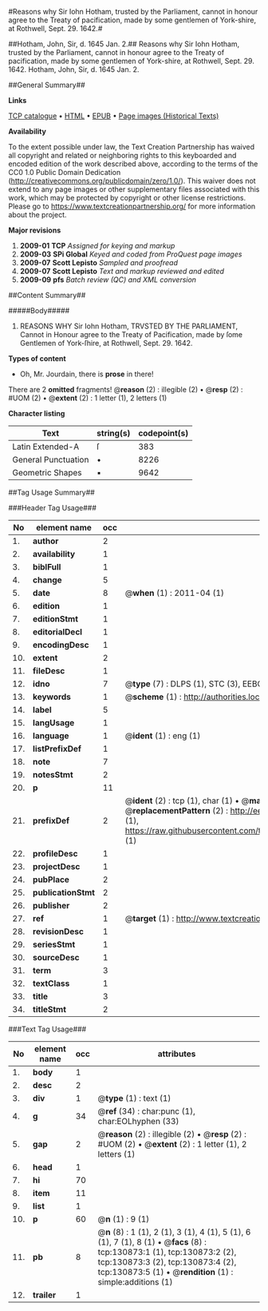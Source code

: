 #Reasons why Sir Iohn Hotham, trusted by the Parliament, cannot in honour agree to the Treaty of pacification, made by some gentlemen of York-shire, at Rothwell, Sept. 29. 1642.#

##Hotham, John, Sir, d. 1645 Jan. 2.##
Reasons why Sir Iohn Hotham, trusted by the Parliament, cannot in honour agree to the Treaty of pacification, made by some gentlemen of York-shire, at Rothwell, Sept. 29. 1642.
Hotham, John, Sir, d. 1645 Jan. 2.

##General Summary##

**Links**

[TCP catalogue](http://www.ota.ox.ac.uk/tcp/)  • 
[HTML](http://tei.it.ox.ac.uk/tcp/Texts-HTML/free/A86/A86595.html)  • 
[EPUB](http://tei.it.ox.ac.uk/tcp/Texts-EPUB/free/A86/A86595.epub) • 
[Page images (Historical Texts)](https://historicaltexts.jisc.ac.uk/eebo-99872208e)

**Availability**

To the extent possible under law, the Text Creation Partnership has waived all copyright and related or neighboring rights to this keyboarded and encoded edition of the work described above, according to the terms of the CC0 1.0 Public Domain Dedication (http://creativecommons.org/publicdomain/zero/1.0/). This waiver does not extend to any page images or other supplementary files associated with this work, which may be protected by copyright or other license restrictions. Please go to https://www.textcreationpartnership.org/ for more information about the project.

**Major revisions**

1. __2009-01__ __TCP__ *Assigned for keying and markup*
1. __2009-03__ __SPi Global__ *Keyed and coded from ProQuest page images*
1. __2009-07__ __Scott Lepisto__ *Sampled and proofread*
1. __2009-07__ __Scott Lepisto__ *Text and markup reviewed and edited*
1. __2009-09__ __pfs__ *Batch review (QC) and XML conversion*

##Content Summary##

#####Body#####

1. REASONS WHY Sir Iohn Hotham, TRVSTED BY THE PARLIAMENT, Cannot in Honour agree to the Treaty of Pacification, made by ſome Gentlemen of York-ſhire, at Rothwell, Sept. 29. 1642.

**Types of content**

  * Oh, Mr. Jourdain, there is **prose** in there!

There are 2 **omitted** fragments! 
 @__reason__ (2) : illegible (2)  •  @__resp__ (2) : #UOM (2)  •  @__extent__ (2) : 1 letter (1), 2 letters (1)

**Character listing**


|Text|string(s)|codepoint(s)|
|---|---|---|
|Latin Extended-A|ſ|383|
|General Punctuation|•|8226|
|Geometric Shapes|▪|9642|

##Tag Usage Summary##

###Header Tag Usage###

|No|element name|occ|attributes|
|---|---|---|---|
|1.|__author__|2||
|2.|__availability__|1||
|3.|__biblFull__|1||
|4.|__change__|5||
|5.|__date__|8| @__when__ (1) : 2011-04 (1)|
|6.|__edition__|1||
|7.|__editionStmt__|1||
|8.|__editorialDecl__|1||
|9.|__encodingDesc__|1||
|10.|__extent__|2||
|11.|__fileDesc__|1||
|12.|__idno__|7| @__type__ (7) : DLPS (1), STC (3), EEBO-CITATION (1), PROQUEST (1), VID (1)|
|13.|__keywords__|1| @__scheme__ (1) : http://authorities.loc.gov/ (1)|
|14.|__label__|5||
|15.|__langUsage__|1||
|16.|__language__|1| @__ident__ (1) : eng (1)|
|17.|__listPrefixDef__|1||
|18.|__note__|7||
|19.|__notesStmt__|2||
|20.|__p__|11||
|21.|__prefixDef__|2| @__ident__ (2) : tcp (1), char (1)  •  @__matchPattern__ (2) : ([0-9\-]+):([0-9IVX]+) (1), (.+) (1)  •  @__replacementPattern__ (2) : http://eebo.chadwyck.com/downloadtiff?vid=$1&page=$2 (1), https://raw.githubusercontent.com/textcreationpartnership/Texts/master/tcpchars.xml#$1 (1)|
|22.|__profileDesc__|1||
|23.|__projectDesc__|1||
|24.|__pubPlace__|2||
|25.|__publicationStmt__|2||
|26.|__publisher__|2||
|27.|__ref__|1| @__target__ (1) : http://www.textcreationpartnership.org/docs/. (1)|
|28.|__revisionDesc__|1||
|29.|__seriesStmt__|1||
|30.|__sourceDesc__|1||
|31.|__term__|3||
|32.|__textClass__|1||
|33.|__title__|3||
|34.|__titleStmt__|2||


###Text Tag Usage###

|No|element name|occ|attributes|
|---|---|---|---|
|1.|__body__|1||
|2.|__desc__|2||
|3.|__div__|1| @__type__ (1) : text (1)|
|4.|__g__|34| @__ref__ (34) : char:punc (1), char:EOLhyphen (33)|
|5.|__gap__|2| @__reason__ (2) : illegible (2)  •  @__resp__ (2) : #UOM (2)  •  @__extent__ (2) : 1 letter (1), 2 letters (1)|
|6.|__head__|1||
|7.|__hi__|70||
|8.|__item__|11||
|9.|__list__|1||
|10.|__p__|60| @__n__ (1) : 9 (1)|
|11.|__pb__|8| @__n__ (8) : 1 (1), 2 (1), 3 (1), 4 (1), 5 (1), 6 (1), 7 (1), 8 (1)  •  @__facs__ (8) : tcp:130873:1 (1), tcp:130873:2 (2), tcp:130873:3 (2), tcp:130873:4 (2), tcp:130873:5 (1)  •  @__rendition__ (1) : simple:additions (1)|
|12.|__trailer__|1||
